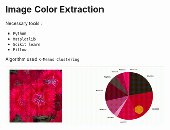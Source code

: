# Image Color Extraction 

Necessary tools :
- `Python`
- `Matplotlib`
- `Scikit learn`
- `Pillow`

Algorithm used  `K-Means Clustering`

![[gif]](/image/Imageff.gif)
